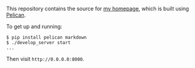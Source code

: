 This repository contains the source for [my homepage](http://jwhanlon.com),
which is built using [Pelican](https://blog.getpelican.com/).

To get up and running:
```
$ pip install pelican markdown
$ ./develop_server start
...
```
Then visit ``http://0.0.0.0:8000``.
